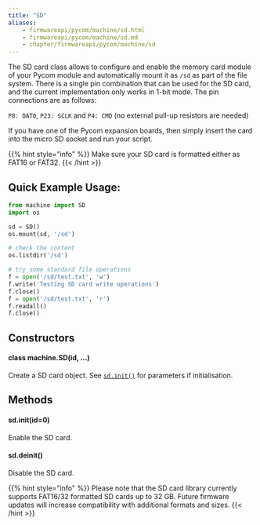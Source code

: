```yaml
---
title: "SD"
aliases:
    - firmwareapi/pycom/machine/sd.html
    - firmwareapi/pycom/machine/sd.md
    - chapter/firmwareapi/pycom/machine/sd
---
```

The SD card class allows to configure and enable the memory card module of your Pycom module and automatically mount it as `/sd` as part of the file system. There is a single pin combination that can be used for the SD card, and the current implementation only works in 1-bit mode. The pin connections are as follows:

`P8: DAT0`, `P23: SCLK` and `P4: CMD` (no external pull-up resistors are needed)

If you have one of the Pycom expansion boards, then simply insert the card into the micro SD socket and run your script.

{{% hint style="info" %}}
Make sure your SD card is formatted either as FAT16 or FAT32.
{{< /hint >}}

## Quick Example Usage:

```python
from machine import SD
import os

sd = SD()
os.mount(sd, '/sd')

# check the content
os.listdir('/sd')

# try some standard file operations
f = open('/sd/test.txt', 'w')
f.write('Testing SD card write operations')
f.close()
f = open('/sd/test.txt', 'r')
f.readall()
f.close()
```

## Constructors

#### class machine.SD(id, ...)

Create a SD card object. See [`sd.init()`](sd.md#sd-init-id-0) for parameters if initialisation.

## Methods

#### sd.init(id=0)

Enable the SD card.

#### sd.deinit()

Disable the SD card.

{{% hint style="info" %}}
Please note that the SD card library currently supports FAT16/32 formatted SD cards up to 32 GB. Future firmware updates will increase compatibility with additional formats and sizes.
{{< /hint >}}

